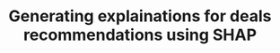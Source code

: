 ---
title: "Generating explainations for deals recommendations using SHAP"
collection: talks
type: "Talk"
# permalink: /talks/2014-03-01-talk-3
venue: "Amazon"
location: "Bangalore"
---